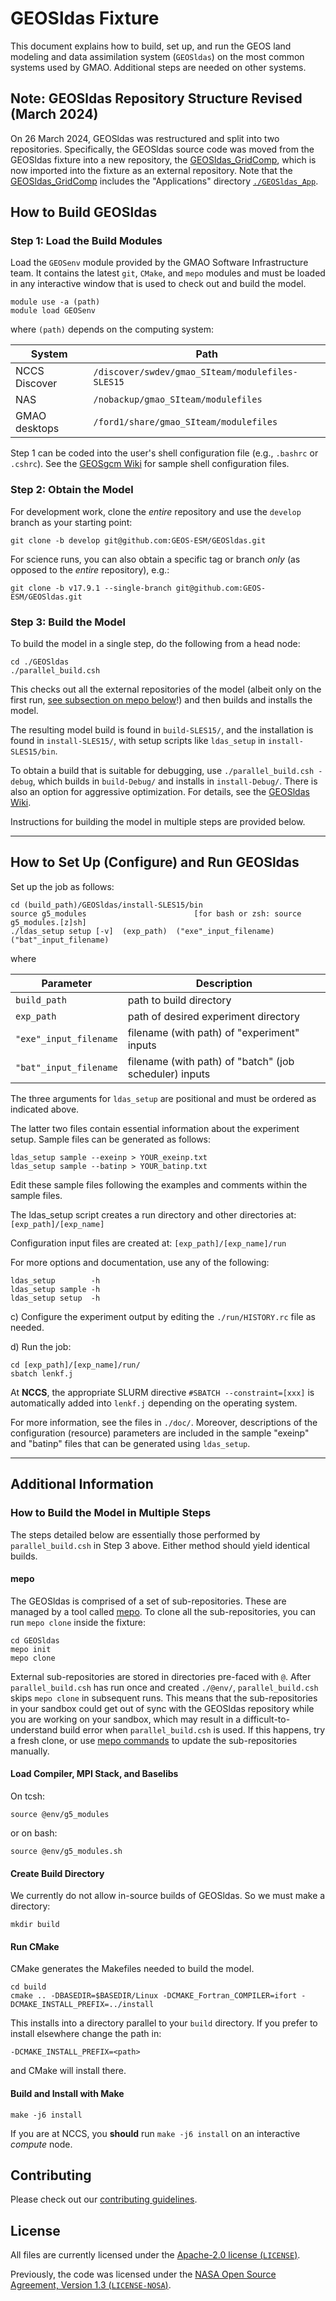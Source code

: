 # GEOSldas Fixture

This document explains how to build, set up, and run the GEOS land modeling and data assimilation system (`GEOSldas`) on the most common systems used by GMAO.  Additional steps are needed on other systems.

## Note: GEOSldas Repository Structure Revised (March 2024)

On 26 March 2024, GEOSldas was restructured and split into two repositories.  Specifically, the GEOSldas source code was moved from the GEOSldas fixture into a new repository, the [GEOSldas_GridComp](https://github.com/GEOS-ESM/GEOSldas_GridComp), which is now imported into the fixture as an external repository.  Note that the [GEOSldas_GridComp](https://github.com/GEOS-ESM/GEOSldas_GridComp) includes the "Applications" directory [`./GEOSldas_App`](https://github.com/GEOS-ESM/GEOSldas_GridComp/tree/develop/GEOSldas_App).


## How to Build GEOSldas

### Step 1: Load the Build Modules

Load the `GEOSenv` module provided by the GMAO Software Infrastructure team.  It contains the latest `git`, `CMake`, and `mepo` modules and must be loaded in any interactive window that is used to check out and build the model.

```
module use -a (path)
module load GEOSenv
```

where `(path)` depends on the computing system:

| System        | Path                                              |
| ------------- |---------------------------------------------------|
| NCCS Discover | `/discover/swdev/gmao_SIteam/modulefiles-SLES15`  |
| NAS           | `/nobackup/gmao_SIteam/modulefiles`               |
| GMAO desktops | `/ford1/share/gmao_SIteam/modulefiles`            |

Step 1 can be coded into the user's shell configuration file (e.g., `.bashrc` or `.cshrc`). See the [GEOSgcm Wiki](https://github.com/GEOS-ESM/GEOSgcm/wiki/) for sample shell configuration files.

### Step 2: Obtain the Model

For development work, clone the _entire_ repository and use the `develop` branch as your starting point:
```
git clone -b develop git@github.com:GEOS-ESM/GEOSldas.git
```
For science runs, you can also obtain a specific tag or branch _only_ (as opposed to the _entire_ repository), e.g.:
```
git clone -b v17.9.1 --single-branch git@github.com:GEOS-ESM/GEOSldas.git
```


### Step 3: Build the Model

To build the model in a single step, do the following from a head node:
```
cd ./GEOSldas
./parallel_build.csh
```
This checks out all the external repositories of the model (albeit only on the first run, [see subsection on mepo below](#mepo)!) and then builds and installs the model. 

The resulting model build is found in `build-SLES15/`, and the installation is found in `install-SLES15/`, with setup scripts like `ldas_setup` in `install-SLES15/bin`.

To obtain a build that is suitable for debugging, use `./parallel_build.csh -debug`, which builds in `build-Debug/` and installs in `install-Debug/`.  There is also an option for aggressive  optimization.  For details, see the [GEOSldas Wiki](https://github.com/GEOS-ESM/GEOSldas/wiki).

Instructions for building the model in multiple steps are provided below.

---

## How to Set Up (Configure) and Run GEOSldas


Set up the job as follows:

```
cd (build_path)/GEOSldas/install-SLES15/bin
source g5_modules                        [for bash or zsh: source g5_modules.[z]sh]
./ldas_setup setup [-v]  (exp_path)  ("exe"_input_filename)  ("bat"_input_filename)
```

where

| Parameter              | Description                                              |
| -----------------------|----------------------------------------------------------|
| `build_path`           | path to build directory                                  |
| `exp_path`             | path of desired experiment directory                     |
| `"exe"_input_filename` | filename (with path) of "experiment" inputs              |
| `"bat"_input_filename` | filename (with path) of "batch" (job scheduler) inputs   |

The three arguments for `ldas_setup` are positional and must be ordered as indicated above.

The latter two files contain essential information about the experiment setup.
Sample files can be generated as follows:
```
ldas_setup sample --exeinp > YOUR_exeinp.txt
ldas_setup sample --batinp > YOUR_batinp.txt
```

Edit these sample files following the examples and comments within the sample files.

The ldas_setup script creates a run directory and other directories at:
`[exp_path]/[exp_name]`

Configuration input files are created at:
`[exp_path]/[exp_name]/run`

For more options and documentation, use any of the following:
```
ldas_setup        -h
ldas_setup sample -h
ldas_setup setup  -h
```

c) Configure the experiment output by editing the ```./run/HISTORY.rc``` file as needed.

d) Run the job:
```
cd [exp_path]/[exp_name]/run/
sbatch lenkf.j
```

At **NCCS**, the appropriate SLURM directive `#SBATCH --constraint=[xxx]` is automatically added into `lenkf.j` depending on the operating system.

For more information, see the files in `./doc/`. Moreover, descriptions of the configuration (resource) parameters are included in the sample "exeinp" and "batinp" files that can be generated using `ldas_setup`.



-----------------------------------------------------------------------------------

## Additional Information

### How to Build the Model in Multiple Steps

The steps detailed below are essentially those performed by `parallel_build.csh` in Step 3 above. Either method should yield identical builds.

#### mepo

The GEOSldas is comprised of a set of sub-repositories. These are
managed by a tool called [mepo](https://github.com/GEOS-ESM/mepo). To
clone all the sub-repositories, you can run `mepo clone` inside the fixture:
```
cd GEOSldas
mepo init
mepo clone
```
External sub-repositories are stored in directories pre-faced with `@`. After `parallel_build.csh` has run once and created `./@env/`, `parallel_build.csh` skips `mepo clone` in subsequent runs. This means that the sub-repositories in your sandbox could get out of sync with the GEOSldas repository while you are working on your sandbox, which may result in a difficult-to-understand build error when `parallel_build.csh` is used. If this happens, try a fresh clone, or use [mepo commands](https://github.com/GEOS-ESM/mepo/wiki) to update the sub-repositories manually.

#### Load Compiler, MPI Stack, and Baselibs
On tcsh:
```
source @env/g5_modules
```
or on bash:
```
source @env/g5_modules.sh
```

#### Create Build Directory
We currently do not allow in-source builds of GEOSldas. So we must make a directory:
```
mkdir build
```

#### Run CMake
CMake generates the Makefiles needed to build the model.
```
cd build
cmake .. -DBASEDIR=$BASEDIR/Linux -DCMAKE_Fortran_COMPILER=ifort -DCMAKE_INSTALL_PREFIX=../install
```
This installs into a directory parallel to your `build` directory. If you prefer to install elsewhere change the path in:
```
-DCMAKE_INSTALL_PREFIX=<path>
```
and CMake will install there.

#### Build and Install with Make
```
make -j6 install
```
If you are at NCCS, you **should** run `make -j6 install` on an interactive _compute_ node.


## Contributing

Please check out our [contributing guidelines](CONTRIBUTING.md).

## License

All files are currently licensed under the [Apache-2.0 license (`LICENSE`)](LICENSE).

Previously, the code was licensed under the [NASA Open Source Agreement, Version 1.3 (`LICENSE-NOSA`)](LICENSE-NOSA).
